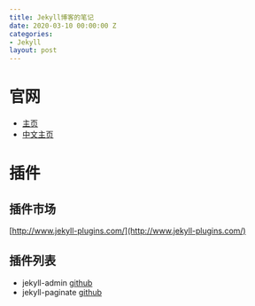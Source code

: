 ```yaml
---
title: Jekyll博客的笔记
date: 2020-03-10 00:00:00 Z
categories:
- Jekyll
layout: post
---
```


# 官网
* [主页](https://jekyllrb.com/)
* [中文主页](http://jekyllcn.com/)

# 插件
## 插件市场
[http://www.jekyll-plugins.com/](http://www.jekyll-plugins.com/)
## 插件列表
* jekyll-admin [github](https://github.com/jekyll/jekyll-admin)
* jekyll-paginate [github](https://github.com/jekyll/jekyll-paginate)